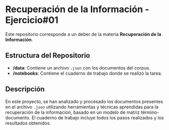 # Recuperación de la Información - Ejercicio#01

Este repositorio corresponde a un deber de la materia **Recuperación de la Información**.

## Estructura del Repositorio

- **/data**: Contiene un archivo `.json` con los documentos del corpus.
- **/notebooks**: Contiene el cuaderno de trabajo donde se realizó la tarea.

## Descripción

En este proyecto, se han analizado y procesado los documentos presentes en el archivo `.json` utilizando herramientas y técnicas aprendidas para la recuperación de la información, basado en un modelo de matriz término-documento. El cuaderno de trabajo incluye todos los pasos realizados y los resultados obtenidos.
